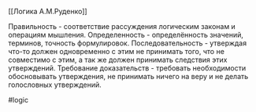 [[Логика А.М.Руденко]]

Правильность - соответствие рассуждения логическим законам и операциям мышления. 
Определенность - определённость значений, терминов, точность формулировок.
Последовательность - утверждая что-то должен одновременно с этим не принимать того, что не совместимо с этим, а так же должен принимать следствия этих утверждений.
Требование доказательств - требовать необходимости обосновывать утверждения, не принимать ничего на веру и не делать голословных утверждений.

#logic 
